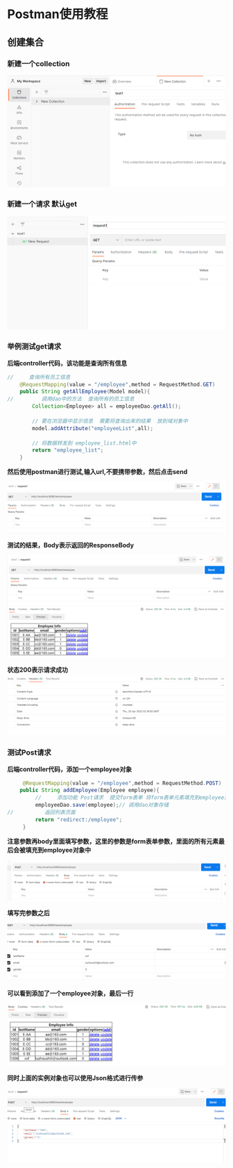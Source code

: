 # Postman使用教程


## 创建集合

### 新建一个collection

![图 1](../images/a8becd6a682bee9df6f0e8126740e76f3fbb3ab9c545f106b2d7d3b812694693.png)  


### 新建一个请求 默认get

![图 2](../images/6515fd1c34a7ecf2857cf7ebcc014ce33b468936cf73573cc5111c4f140d57da.png)  

### 举例测试get请求

**后端controller代码，该功能是查询所有信息**

```java
//     查询所有员工信息
    @RequestMapping(value = "/employee",method = RequestMethod.GET)
    public String getAllEmployee(Model model){
//         调用dao中的方法  查询所有的员工信息
        Collection<Employee> all = employeeDao.getAll();

        // 要在浏览器中显示信息  需要将查询出来的结果  放到域对象中
        model.addAttribute("employeeList",all);

        // 将数据转发到 employee_list.html中
        return "employee_list";
    }

```



**然后使用postman进行测试,输入url,不要携带参数，然后点击send**

![图 5](../images/ecce6dfd12f6a02cebfdb70c7300f461aaac07a354ebc7c8067fd9800fcdb375.png)


**测试的结果，Body表示返回的ResponseBody**

![图 6](../images/17265e9b2c32afaf11067cb47bad501cebed423431545e0da3fede683e8390f0.png)  


**状态200表示请求成功**
![图 7](../images/a283ba6429befba2ae98f93b2b1341af08e2572db468b67ff1d975d8e984c720.png)  


### 测试Post请求

**后端controller代码，添加一个employee对象**


```java
     @RequestMapping(value = "/employee",method = RequestMethod.POST)
    public String addEmployee(Employee employee){
         //     添加功能 Post请求  提交form表单 将form表单元素填充到employee对象
         employeeDao.save(employee);// 调用dao对象存储
//          返回列表页面
         return "redirect:/employee";
     }
```

**注意参数再body里面填写参数，这里的参数是form表单参数，里面的所有元素最后会被填充到employee对象中**

![图 8](../images/98a200c35e22adccc0c9f1f2a8e22466a4f4005e8a855feae671290f835bfca5.png)  

**填写完参数之后**

![图 9](../images/c622bab761e48ed79a371108ea373fb17fe54f2fcbc9bd178957fe40b683f525.png)  

**可以看到添加了一个employee对象，最后一行**

![图 10](../images/64e8b6ee1b02ce495360ffb032db8a2100ccee6b1f34f135bf3885d0586c5d69.png)  


**同时上面的实例对象也可以使用Json格式进行传参**

![图 11](../images/eebded30b86d64488c2abe7f9a2563132a3eb650915c36aa1a480b6d7c0cf209.png)  



